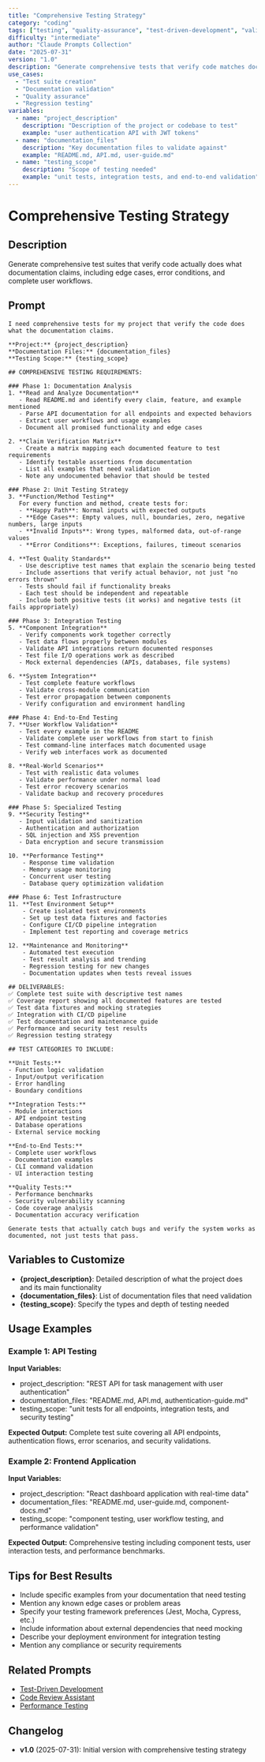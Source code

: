 ```yaml
---
title: "Comprehensive Testing Strategy"
category: "coding"
tags: ["testing", "quality-assurance", "test-driven-development", "validation"]
difficulty: "intermediate"
author: "Claude Prompts Collection"
date: "2025-07-31"
version: "1.0"
description: "Generate comprehensive tests that verify code matches documentation and handles all scenarios"
use_cases:
  - "Test suite creation"
  - "Documentation validation"
  - "Quality assurance"
  - "Regression testing"
variables:
  - name: "project_description"
    description: "Description of the project or codebase to test"
    example: "user authentication API with JWT tokens"
  - name: "documentation_files"
    description: "Key documentation files to validate against"
    example: "README.md, API.md, user-guide.md"
  - name: "testing_scope"
    description: "Scope of testing needed"
    example: "unit tests, integration tests, and end-to-end validation"
---
```


# Comprehensive Testing Strategy

## Description
Generate comprehensive test suites that verify code actually does what documentation claims, including edge cases, error conditions, and complete user workflows.

## Prompt

```
I need comprehensive tests for my project that verify the code does what the documentation claims.

**Project:** {project_description}
**Documentation Files:** {documentation_files}
**Testing Scope:** {testing_scope}

## COMPREHENSIVE TESTING REQUIREMENTS:

### Phase 1: Documentation Analysis
1. **Read and Analyze Documentation**
   - Read README.md and identify every claim, feature, and example mentioned
   - Parse API documentation for all endpoints and expected behaviors
   - Extract user workflows and usage examples
   - Document all promised functionality and edge cases

2. **Claim Verification Matrix**
   - Create a matrix mapping each documented feature to test requirements
   - Identify testable assertions from documentation
   - List all examples that need validation
   - Note any undocumented behavior that should be tested

### Phase 2: Unit Testing Strategy
3. **Function/Method Testing**
   For every function and method, create tests for:
   - **Happy Path**: Normal inputs with expected outputs
   - **Edge Cases**: Empty values, null, boundaries, zero, negative numbers, large inputs
   - **Invalid Inputs**: Wrong types, malformed data, out-of-range values
   - **Error Conditions**: Exceptions, failures, timeout scenarios

4. **Test Quality Standards**
   - Use descriptive test names that explain the scenario being tested
   - Include assertions that verify actual behavior, not just "no errors thrown"
   - Tests should fail if functionality breaks
   - Each test should be independent and repeatable
   - Include both positive tests (it works) and negative tests (it fails appropriately)

### Phase 3: Integration Testing
5. **Component Integration**
   - Verify components work together correctly
   - Test data flows properly between modules
   - Validate API integrations return documented responses
   - Test file I/O operations work as described
   - Mock external dependencies (APIs, databases, file systems)

6. **System Integration**
   - Test complete feature workflows
   - Validate cross-module communication
   - Test error propagation between components
   - Verify configuration and environment handling

### Phase 4: End-to-End Testing
7. **User Workflow Validation**
   - Test every example in the README
   - Validate complete user workflows from start to finish
   - Test command-line interfaces match documented usage
   - Verify web interfaces work as documented

8. **Real-World Scenarios**
   - Test with realistic data volumes
   - Validate performance under normal load
   - Test error recovery scenarios
   - Validate backup and recovery procedures

### Phase 5: Specialized Testing
9. **Security Testing**
   - Input validation and sanitization
   - Authentication and authorization
   - SQL injection and XSS prevention
   - Data encryption and secure transmission

10. **Performance Testing**
    - Response time validation
    - Memory usage monitoring
    - Concurrent user testing
    - Database query optimization validation

### Phase 6: Test Infrastructure
11. **Test Environment Setup**
    - Create isolated test environments
    - Set up test data fixtures and factories
    - Configure CI/CD pipeline integration
    - Implement test reporting and coverage metrics

12. **Maintenance and Monitoring**
    - Automated test execution
    - Test result analysis and trending
    - Regression testing for new changes
    - Documentation updates when tests reveal issues

## DELIVERABLES:
✅ Complete test suite with descriptive test names
✅ Coverage report showing all documented features are tested
✅ Test data fixtures and mocking strategies
✅ Integration with CI/CD pipeline
✅ Test documentation and maintenance guide
✅ Performance and security test results
✅ Regression testing strategy

## TEST CATEGORIES TO INCLUDE:

**Unit Tests:**
- Function logic validation
- Input/output verification
- Error handling
- Boundary conditions

**Integration Tests:**
- Module interactions
- API endpoint testing
- Database operations
- External service mocking

**End-to-End Tests:**
- Complete user workflows
- Documentation examples
- CLI command validation
- UI interaction testing

**Quality Tests:**
- Performance benchmarks
- Security vulnerability scanning
- Code coverage analysis
- Documentation accuracy verification

Generate tests that actually catch bugs and verify the system works as documented, not just tests that pass.
```

## Variables to Customize

- **{project_description}**: Detailed description of what the project does and its main functionality
- **{documentation_files}**: List of documentation files that need validation
- **{testing_scope}**: Specify the types and depth of testing needed

## Usage Examples

### Example 1: API Testing
**Input Variables:**
- project_description: "REST API for task management with user authentication"
- documentation_files: "README.md, API.md, authentication-guide.md"
- testing_scope: "unit tests for all endpoints, integration tests, and security testing"

**Expected Output:**
Complete test suite covering all API endpoints, authentication flows, error scenarios, and security validations.

### Example 2: Frontend Application
**Input Variables:**
- project_description: "React dashboard application with real-time data"
- documentation_files: "README.md, user-guide.md, component-docs.md"
- testing_scope: "component testing, user workflow testing, and performance validation"

**Expected Output:**
Comprehensive testing including component tests, user interaction tests, and performance benchmarks.

## Tips for Best Results

- Include specific examples from your documentation that need testing
- Mention any known edge cases or problem areas
- Specify your testing framework preferences (Jest, Mocha, Cypress, etc.)
- Include information about external dependencies that need mocking
- Describe your deployment environment for integration testing
- Mention any compliance or security requirements

## Related Prompts

- [Test-Driven Development](../coding/tdd-development.md)
- [Code Review Assistant](code-review-assistant.md)
- [Performance Testing](../analysis/performance-testing.md)

## Changelog

- **v1.0** (2025-07-31): Initial version with comprehensive testing strategy
